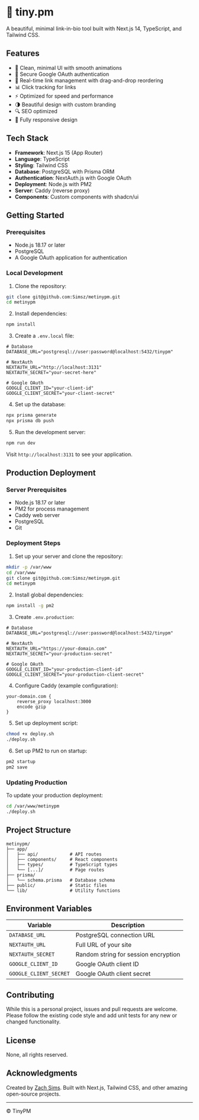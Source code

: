 # 🦢 tiny.pm

A beautiful, minimal link-in-bio tool built with Next.js 14, TypeScript, and Tailwind CSS.

## Features

- 🎨 Clean, minimal UI with smooth animations
- 🔐 Secure Google OAuth authentication
- 🔄 Real-time link management with drag-and-drop reordering
- 📊 Click tracking for links
- ⚡️ Optimized for speed and performance
- 🌗 Beautiful design with custom branding
- 🔍 SEO optimized
- 📱 Fully responsive design

## Tech Stack

- **Framework**: Next.js 15 (App Router)
- **Language**: TypeScript
- **Styling**: Tailwind CSS
- **Database**: PostgreSQL with Prisma ORM
- **Authentication**: NextAuth.js with Google OAuth
- **Deployment**: Node.js with PM2
- **Server**: Caddy (reverse proxy)
- **Components**: Custom components with shadcn/ui

## Getting Started

### Prerequisites

- Node.js 18.17 or later
- PostgreSQL
- A Google OAuth application for authentication

### Local Development

1. Clone the repository:

```bash
git clone git@github.com:Simsz/metinypm.git
cd metinypm
```

2. Install dependencies:

```bash
npm install
```

3. Create a `.env.local` file:

```env
# Database
DATABASE_URL="postgresql://user:password@localhost:5432/tinypm"

# NextAuth
NEXTAUTH_URL="http://localhost:3131"
NEXTAUTH_SECRET="your-secret-here"

# Google OAuth
GOOGLE_CLIENT_ID="your-client-id"
GOOGLE_CLIENT_SECRET="your-client-secret"
```

4. Set up the database:

```bash
npx prisma generate
npx prisma db push
```

5. Run the development server:

```bash
npm run dev
```

Visit `http://localhost:3131` to see your application.

## Production Deployment

### Server Prerequisites

- Node.js 18.17 or later
- PM2 for process management
- Caddy web server
- PostgreSQL
- Git

### Deployment Steps

1. Set up your server and clone the repository:

```bash
mkdir -p /var/www
cd /var/www
git clone git@github.com:Simsz/metinypm.git
cd metinypm
```

2. Install global dependencies:

```bash
npm install -g pm2
```

3. Create `.env.production`:

```env
# Database
DATABASE_URL="postgresql://user:password@localhost:5432/tinypm"

# NextAuth
NEXTAUTH_URL="https://your-domain.com"
NEXTAUTH_SECRET="your-production-secret"

# Google OAuth
GOOGLE_CLIENT_ID="your-production-client-id"
GOOGLE_CLIENT_SECRET="your-production-client-secret"
```

4. Configure Caddy (example configuration):

```caddyfile
your-domain.com {
    reverse_proxy localhost:3000
    encode gzip
}
```

5. Set up deployment script:

```bash
chmod +x deploy.sh
./deploy.sh
```

6. Set up PM2 to run on startup:

```bash
pm2 startup
pm2 save
```

### Updating Production

To update your production deployment:

```bash
cd /var/www/metinypm
./deploy.sh
```

## Project Structure

```
metinypm/
├── app/
│   ├── api/            # API routes
│   ├── components/     # React components
│   ├── types/          # TypeScript types
│   └── [...]/          # Page routes
├── prisma/
│   └── schema.prisma   # Database schema
├── public/             # Static files
└── lib/                # Utility functions
```

## Environment Variables

| Variable               | Description                          |
| ---------------------- | ------------------------------------ |
| `DATABASE_URL`         | PostgreSQL connection URL            |
| `NEXTAUTH_URL`         | Full URL of your site                |
| `NEXTAUTH_SECRET`      | Random string for session encryption |
| `GOOGLE_CLIENT_ID`     | Google OAuth client ID               |
| `GOOGLE_CLIENT_SECRET` | Google OAuth client secret           |

## Contributing

While this is a personal project, issues and pull requests are welcome. Please follow the existing code style and add unit tests for any new or changed functionality.

## License

None, all rights reserved.

## Acknowledgments

Created by [Zach Sims](https://zachsi.ms/). Built with Next.js, Tailwind CSS, and other amazing open-source projects.

---

© TinyPM
